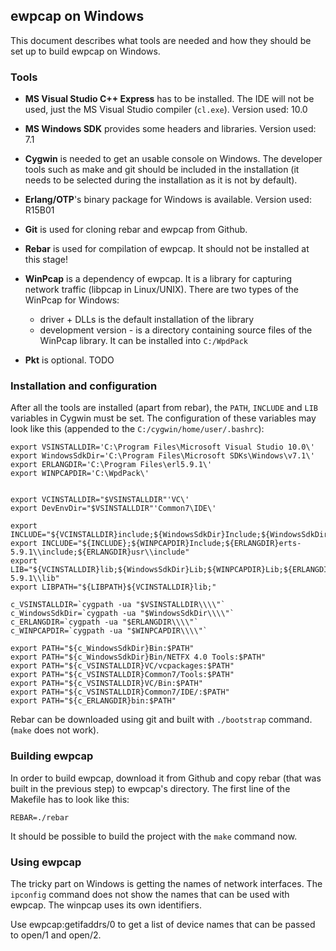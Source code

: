 ## ewpcap on Windows

This document describes what tools are needed and how they should be set up to build ewpcap on Windows.

### Tools

* **MS Visual Studio C++ Express** has to be installed. The IDE will not be used, just the MS Visual Studio compiler (`cl.exe`). Version used: 10.0

* **MS Windows SDK** provides some headers and libraries. Version used: 7.1

* **Cygwin** is needed to get an usable console on Windows. The developer tools such as make and git should be included in the installation (it needs to be selected during the installation as it is not by default).

* **Erlang/OTP**'s binary package for Windows is available. Version used: R15B01

* **Git** is used for cloning rebar and ewpcap from Github.

* **Rebar** is used for compilation of ewpcap. It should not be installed at this stage!

* **WinPcap** is a dependency of ewpcap. It is a library for capturing network traffic (libpcap in Linux/UNIX). There are two types of the WinPcap for Windows:
	* driver + DLLs is the default installation of the library
	* development version - is a directory containing source files of the WinPcap library. It can be installed into `C:/WpdPack`

* **Pkt** is optional. TODO

### Installation and configuration

After all the tools are installed (apart from rebar), the `PATH`, `INCLUDE` and `LIB` variables in Cygwin must be set. The configuration of these variables may look like this (appended to the `C:/cygwin/home/user/.bashrc`):

``` shell
export VSINSTALLDIR='C:\Program Files\Microsoft Visual Studio 10.0\'
export WindowsSdkDir='C:\Program Files\Microsoft SDKs\Windows\v7.1\'
export ERLANGDIR='C:\Program Files\erl5.9.1\'
export WINPCAPDIR='C:\WpdPack\'


export VCINSTALLDIR="$VSINSTALLDIR"'VC\'
export DevEnvDir="$VSINSTALLDIR"'Common7\IDE\'

export INCLUDE="${VCINSTALLDIR}include;${WindowsSdkDir}Include;${WindowsSdkDir}Include\\gl"
export INCLUDE="${INCLUDE};${WINPCAPDIR}Include;${ERLANGDIR}erts-5.9.1\\include;${ERLANGDIR}usr\\include"
export LIB="${VCINSTALLDIR}lib;${WindowsSdkDir}Lib;${WINPCAPDIR}Lib;${ERLANGDIR}erts-5.9.1\\lib"
export LIBPATH="${LIBPATH}${VCINSTALLDIR}lib;"

c_VSINSTALLDIR=`cygpath -ua "$VSINSTALLDIR\\\\"`
c_WindowsSdkDir=`cygpath -ua "$WindowsSdkDir\\\\"`
c_ERLANGDIR=`cygpath -ua "$ERLANGDIR\\\\"`
c_WINPCAPDIR=`cygpath -ua "$WINPCAPDIR\\\\"`

export PATH="${c_WindowsSdkDir}Bin:$PATH"
export PATH="${c_WindowsSdkDir}Bin/NETFX 4.0 Tools:$PATH"
export PATH="${c_VSINSTALLDIR}VC/vcpackages:$PATH"
export PATH="${c_VSINSTALLDIR}Common7/Tools:$PATH"
export PATH="${c_VSINSTALLDIR}VC/Bin:$PATH"
export PATH="${c_VSINSTALLDIR}Common7/IDE/:$PATH"
export PATH="${c_ERLANGDIR}bin:$PATH"
```

Rebar can be downloaded using git and built with `./bootstrap` command. (`make` does not work).

### Building ewpcap

In order to build ewpcap, download it from Github and copy rebar (that was built in the previous step) to ewpcap's directory. The first line of the Makefile has to look like this:
```
REBAR=./rebar
```

It should be possible to build the project with the `make` command now.

### Using ewpcap

The tricky part on Windows is getting the names of network interfaces. The `ipconfig` command does not show the names that can be used with ewpcap. The winpcap uses its own identifiers.

Use ewpcap:getifaddrs/0 to get a list of device names that can be passed to open/1 and open/2.
